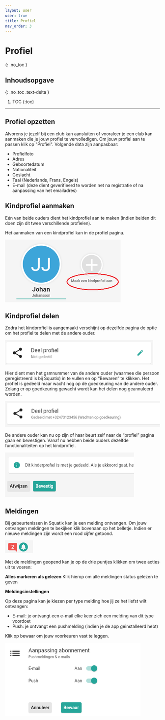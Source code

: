 ```yaml
---
layout: user
user: true
title: Profiel
nav_order: 3
---
```


# Profiel
{: .no_toc }

## Inhoudsopgave
{: .no_toc .text-delta }

1. TOC
{:toc}

---

## Profiel opzetten

Alvorens je jezelf bij een club kan aansluiten of vooraleer je een club kan aanmaken die je jouw profiel te vervolledigen.
Om jouw profiel aan te passen klik op "Profiel". Volgende data zijn aanpasbaar:
- Profielfoto
- Adres
- Geboortedatum
- Nationaliteit
- Geslacht
- Taal (Nederlands, Frans, Engels)
- E-mail (deze dient geverifieerd te worden net na registratie of na aanpassing van het emailadres)

## Kindprofiel aanmaken

Eén van beide ouders dient het kindprofiel aan te maken (indien beiden dit doen zijn dit twee verschillende profielen).

Het aanmaken van een kindprofiel kan in de profiel pagina.

![Create child profile](/assets/images/create_childprofile.png)

## Kindprofiel delen

Zodra het kindprofiel is aangemaakt verschijnt op dezelfde pagina de optie om het profiel te delen met de andere ouder. 

![Share child profile](/assets/images/share_profile.png)
 
Hier dient men het gsmnummer van de andere ouder (waarmee die persoon geregistreerd is bij Squatix) in te vullen en op “Bewaren” te klikken. 
Het profiel is gedeeld maar wacht nog op de goedkeuring van de andere ouder. Zolang er op goedkeuring gewacht wordt kan het delen nog geannuleerd worden.

![Share child profile](/assets/images/share_profile_wait_approval.png)
 
De andere ouder kan nu op zijn of haar beurt zelf naar de “profiel” pagina gaan en bevestigen. Vanaf nu hebben beide ouders dezelfde functionaliteiten op het kindprofiel.

![Share child profile](/assets/images/share_profile_approve.png)

## Meldingen

Bij gebeurtenissen in Squatix kan je een melding ontvangen. Om jouw ontvangen meldingen te bekijken klik bovenaan op het belletje. Indien er nieuwe meldingen zijn wordt een rood cijfer getoond.

![notifications](/assets/images/notifications_symbol.png)

Met de meldingen geopend kan je op de drie puntjes klikken om twee acties uit te voeren:

**Alles markeren als gelezen**
Klik hierop om alle meldingen status gelezen te geven

**Meldingsinstellingen**

Op deze pagina kan je kiezen per type melding hoe jij ze het liefst wilt ontvangen:

- E-mail: je ontvangt een e-mail elke keer zich een melding van dit type voordoet
- Push: je ontvangt een pushmelding (indien je de app geinstalleerd hebt)

Klik op bewaar om jouw voorkeuren vast te leggen.

![notification settings](/assets/images/notification_settings.png)




